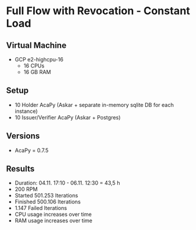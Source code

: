 # Full Flow with Revocation - Constant Load

## Virtual Machine
- GCP e2-highcpu-16
  - 16 CPUs
  - 16 GB RAM


## Setup
- 10 Holder AcaPy (Askar + separate in-memory sqlite DB for each instance)
- 10 Issuer/Verifier AcaPy (Askar + Postgres) 

## Versions
- AcaPy = 0.7.5

## Results
- Duration: 04.11. 17:10 - 06.11. 12:30 = 43,5 h
- 200 RPM
- Started 501.253 Iterations
- Finished 500.106 Iterations
- 1.147 Failed Iterations
- CPU usage increases over time
- RAM usage increases over time